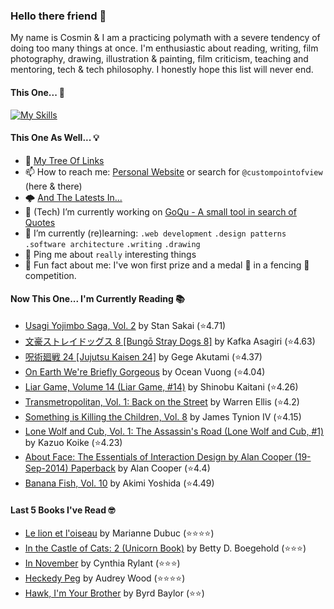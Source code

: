 ### Hello there friend 👋

My name is Cosmin & I am a practicing polymath with a severe tendency of doing too many things at once.
I'm enthusiastic about reading, writing, film photography, drawing, illustration & painting, film criticism, teaching and mentoring, tech & tech philosophy.
I honestly hope this list will never end.

#### This One... 🧠
[![My Skills](https://skillicons.dev/icons?i=linux,html,css,tailwind,js,ts,nextjs,gatsby,nodejs,react,go,py,dart,flutter,figma,webpack,electron,rabbitmq,raspberrypi,jenkins,netlify,ansible,aws,azure,gcp,mongodb,redis,sqlite,bash,powershell,docker,git,vscode&perline=15)](https://skillicons.dev)

#### This One As Well... 💡
- 🌲 [My Tree Of Links](https://linktr.ee/custompointofview)
- 📫 How to reach me: [Personal Website](https://custompointofview.com/) or search for `@custompointofview` (here & there)
- 🌩️ [And The Latests In...](https://custompointofview.com/latests)
- 🔭 (Tech) I’m currently working on [GoQu - A small tool in search of Quotes](https://github.com/custompointofview/goqu)
- 🌱 I’m currently (re)learning: `.web development` `.design patterns` `.software architecture` `.writing` `.drawing` 
- 💬 Ping me about `really` interesting things
- 🐡 Fun fact about me: I've won first prize and a medal 🥇 in a fencing 🤺 competition.

#### Now This One... I'm Currently Reading 📚
<!-- GOODREADS-LIST:START -->
- [Usagi Yojimbo Saga, Vol. 2](https://www.goodreads.com/review/show/8004126483?utm_medium=api&utm_source=rss) by Stan Sakai (⭐️4.71)
- [文豪ストレイドッグス 8 [Bungō Stray Dogs 8]](https://www.goodreads.com/review/show/7518070188?utm_medium=api&utm_source=rss) by Kafka Asagiri (⭐️4.63)
- [呪術廻戦 24 [Jujutsu Kaisen 24]](https://www.goodreads.com/review/show/7044450309?utm_medium=api&utm_source=rss) by Gege Akutami (⭐️4.37)
- [On Earth We're Briefly Gorgeous](https://www.goodreads.com/review/show/4493464920?utm_medium=api&utm_source=rss) by Ocean Vuong (⭐️4.04)
- [Liar Game, Volume 14 (Liar Game, #14)](https://www.goodreads.com/review/show/6855993530?utm_medium=api&utm_source=rss) by Shinobu Kaitani (⭐️4.26)
- [Transmetropolitan, Vol. 1: Back on the Street](https://www.goodreads.com/review/show/3098784646?utm_medium=api&utm_source=rss) by Warren Ellis (⭐️4.2)
- [Something is Killing the Children, Vol. 8](https://www.goodreads.com/review/show/6666236215?utm_medium=api&utm_source=rss) by James Tynion IV (⭐️4.15)
- [Lone Wolf and Cub, Vol. 1: The Assassin's Road (Lone Wolf and Cub, #1)](https://www.goodreads.com/review/show/6494278261?utm_medium=api&utm_source=rss) by Kazuo Koike (⭐️4.23)
- [About Face: The Essentials of Interaction Design by Alan Cooper (19-Sep-2014) Paperback](https://www.goodreads.com/review/show/5957343999?utm_medium=api&utm_source=rss) by Alan Cooper (⭐️4.4)
- [Banana Fish, Vol. 10](https://www.goodreads.com/review/show/4602429210?utm_medium=api&utm_source=rss) by Akimi Yoshida (⭐️4.49)
<!-- GOODREADS-LIST:END -->

#### Last 5 Books I've Read 🤓
<!-- GOODREADS-READ-LIST:START -->
- [Le lion et l&apos;oiseau](https://www.goodreads.com/review/show/8006435254?utm_medium=api&utm_source=rss) by Marianne Dubuc (⭐⭐⭐⭐)
- [In the Castle of Cats: 2 (Unicorn Book)](https://www.goodreads.com/review/show/8006434502?utm_medium=api&utm_source=rss) by Betty D. Boegehold (⭐⭐⭐)
- [In November](https://www.goodreads.com/review/show/8006432546?utm_medium=api&utm_source=rss) by Cynthia Rylant (⭐⭐⭐)
- [Heckedy Peg](https://www.goodreads.com/review/show/8006431446?utm_medium=api&utm_source=rss) by Audrey  Wood (⭐⭐⭐⭐)
- [Hawk, I&apos;m Your Brother](https://www.goodreads.com/review/show/8006430490?utm_medium=api&utm_source=rss) by Byrd Baylor (⭐⭐)
<!-- GOODREADS-READ-LIST:END -->

<!-- #### Some Stats 👷 -->
<!--START_SECTION:waka-->
<!--END_SECTION:waka--> 

